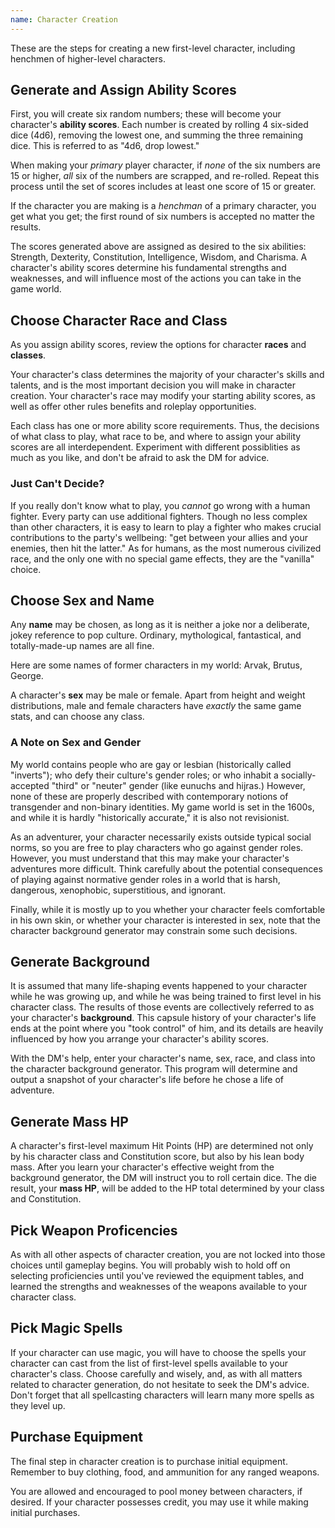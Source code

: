```yaml
---
name: Character Creation
---
```


These are the steps for creating a new first-level character, including henchmen of higher-level characters.

## Generate and Assign Ability Scores

First, you will create six random numbers; these will become your character's **ability scores**. Each number is created by rolling 4 six-sided dice (4d6), removing the lowest one, and summing the three remaining dice. This is referred to as "4d6, drop lowest."

When making your *primary* player character, if *none* of the six numbers are 15 or higher, *all* six of the numbers are scrapped, and re-rolled. Repeat this process until the set of scores includes at least one score of 15 or greater.

If the character you are making is a *henchman* of a primary character, you get what you get; the first round of six numbers is accepted no matter the results.

The scores generated above are assigned as desired to the six abilities: Strength, Dexterity, Constitution, Intelligence, Wisdom, and Charisma. A character's ability scores determine his fundamental strengths and weaknesses, and will influence most of the actions you can take in the game world.

## Choose Character Race and Class

As you assign ability scores, review the options for character **races** and **classes**.

Your character's class determines the majority of your character's skills and talents, and is the most important decision you will make in character creation. Your character's race may modify your starting ability scores, as well as offer other rules benefits and roleplay opportunities.

Each class has one or more ability score requirements. Thus, the decisions of what class to play, what race to be, and where to assign your ability scores are all interdependent. Experiment with different possiblities as much as you like, and don't be afraid to ask the DM for advice.

### Just Can't Decide?

If you really don't know what to play, you *cannot* go wrong with a human fighter. Every party can use additional fighters. Though no less complex than other characters, it is easy to learn to play a fighter who makes crucial contributions to the party's wellbeing: "get between your allies and your enemies, then hit the latter." As for humans, as the most numerous civilized race, and the only one with no special game effects, they are the "vanilla" choice.

## Choose Sex and Name

Any **name** may be chosen, as long as it is neither a joke nor a deliberate, jokey reference to pop culture. Ordinary, mythological, fantastical, and totally-made-up names are all fine.

Here are some names of former characters in my world: Arvak, Brutus, George.

A character's **sex** may be male or female. Apart from height and weight distributions, male and female characters have *exactly* the same game stats, and can choose any class.

### A Note on Sex and Gender

My world contains people who are gay or lesbian (historically called "inverts"); who defy their culture's gender roles; or who inhabit a socially-accepted "third" or "neuter" gender (like eunuchs and hijras.) However, none of these are properly described with contemporary notions of transgender and non-binary identities. My game world is set in the 1600s, and while it is hardly "historically accurate," it is also not revisionist.

As an adventurer, your character necessarily exists outside typical social norms, so you are free to play characters who go against gender roles. However, you must understand that this may make your character's adventures more difficult. Think carefully about the potential consequences of playing against normative gender roles in a world that is harsh, dangerous, xenophobic, superstitious, and ignorant.

Finally, while it is mostly up to you whether your character feels comfortable in his own skin, or whether your character is interested in sex, note that the character background generator may constrain some such decisions.

## Generate Background

It is assumed that many life-shaping events happened to your character while he was growing up, and while he was being trained to first level in his character class. The results of those events are collectively referred to as your character's **background**. This capsule history of your character's life ends at the point where you "took control" of him, and its details are heavily influenced by how you arrange your character's ability scores.

With the DM's help, enter your character's name, sex, race, and class into the character background generator. This program will determine and output a snapshot of your character's life before he chose a life of adventure.

## Generate Mass HP

A character's first-level maximum Hit Points (HP) are determined not only by his character class and Constitution score, but also by his lean body mass. After you learn your character's effective weight from the background generator, the DM will instruct you to roll certain dice. The die result, your **mass HP**, will be added to the HP total determined by your class and Constitution.

## Pick Weapon Proficencies

As with all other aspects of character creation, you are not locked into those choices until gameplay begins. You will probably wish to hold off on selecting proficiencies until you've reviewed the equipment tables, and learned the strengths and weaknesses of the weapons available to your character class.

## Pick Magic Spells

If your character can use magic, you will have to choose the spells your character can cast from the list of first-level spells available to your character's class. Choose carefully and wisely, and, as with all matters related to character generation, do not hesitate to seek the DM's advice. Don't forget that all spellcasting characters will learn many more spells as they level up.

## Purchase Equipment

The final step in character creation is to purchase initial equipment. Remember to buy clothing, food, and ammunition for any ranged weapons.

You are allowed and encouraged to pool money between characters, if desired. If your character possesses credit, you may use it while making initial purchases.
